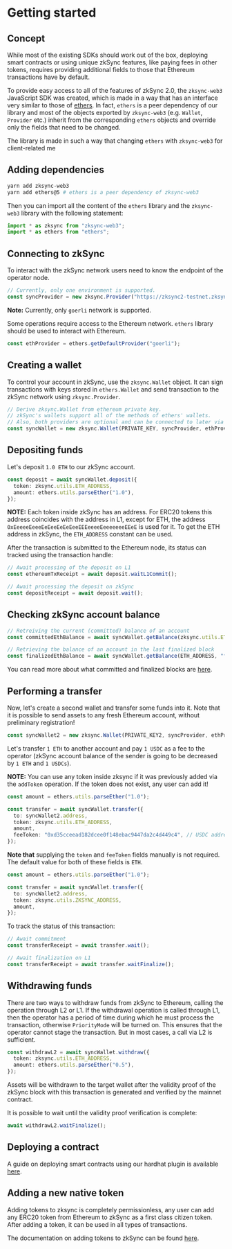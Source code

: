# Getting started

## Concept

While most of the existing SDKs should work out of the box, deploying smart contracts or using unique zkSync features, like paying fees in other tokens, requires providing additional fields to those that Ethereum transactions have by default.

To provide easy access to all of the features of zkSync 2.0, the `zksync-web3` JavaScript SDK was created, which is made in a way that has an interface very similar to those of [ethers](https://docs.ethers.io/v5/). In fact, `ethers` is a peer dependency of our library and most of the objects exported by `zksync-web3` (e.g. `Wallet`, `Provider` etc.) inherit from the corresponding `ethers` objects and override only the fields that need to be changed.

The library is made in such a way that changing `ethers` with `zksync-web3` for client-related me

## Adding dependencies

```bash
yarn add zksync-web3
yarn add ethers@5 # ethers is a peer dependency of zksync-web3
```

Then you can import all the content of the `ethers` library and the `zksync-web3` library with the following statement:

```typescript
import * as zksync from "zksync-web3";
import * as ethers from "ethers";
```

## Connecting to zkSync

To interact with the zkSync network users need to know the endpoint of the operator node.

```typescript
// Currently, only one environment is supported.
const syncProvider = new zksync.Provider("https://zksync2-testnet.zksync.dev");
```

**Note:** Currently, only `goerli` network is supported.

Some operations require access to the Ethereum network. `ethers` library should be used to interact with
Ethereum.

```typescript
const ethProvider = ethers.getDefaultProvider("goerli");
```

## Creating a wallet

To control your account in zkSync, use the `zksync.Wallet` object. It can sign transactions with keys stored in
`ethers.Wallet` and send transaction to the zkSync network using `zksync.Provider`.

```typescript
// Derive zksync.Wallet from ethereum private key.
// zkSync's wallets support all of the methods of ethers' wallets.
// Also, both providers are optional and can be connected to later via `connect` and `connectToL1`.
const syncWallet = new zksync.Wallet(PRIVATE_KEY, syncProvider, ethProvider);
```

## Depositing funds

Let's deposit `1.0 ETH` to our zkSync account.

```typescript
const deposit = await syncWallet.deposit({
  token: zksync.utils.ETH_ADDRESS,
  amount: ethers.utils.parseEther("1.0"),
});
```

**NOTE:** Each token inside zkSync has an address. For ERC20 tokens this address coincides with the address in L1, except for ETH, the address `0xEeeeeEeeeEeEeeEeEeEeeEEEeeeeEeeeeeeeEEeE` is used for it. To get the ETH address in
zkSync, the `ETH_ADDRESS` constant can be used.

After the transaction is submitted to the Ethereum node, its status can tracked using the transaction handle:

```typescript
// Await processing of the deposit on L1
const ethereumTxReceipt = await deposit.waitL1Commit();

// Await processing the deposit on zkSync
const depositReceipt = await deposit.wait();
```

## Checking zkSync account balance

```typescript
// Retreiving the current (committed) balance of an account
const committedEthBalance = await syncWallet.getBalance(zksync.utils.ETH_ADDRESS);

// Retrieving the balance of an account in the last finalized block
const finalizedEthBalance = await syncWallet.getBalance(ETH_ADDRESS, "finalized");
```

You can read more about what committed and finalized blocks are [here](../../dev/zksync-v2/confirmation-and-finality.md).

## Performing a transfer

Now, let's create a second wallet and transfer some funds into it. Note that it is possible to send assets to any fresh Ethereum
account, without preliminary registration!

```typescript
const syncWallet2 = new zksync.Wallet(PRIVATE_KEY2, syncProvider, ethProvider);
```

Let's transfer `1 ETH` to another account and pay `1 USDC` as a fee to the operator (zkSync account balance of the sender is going to be decreased by `1 ETH` and `1 USDCs`).

**NOTE:** You can use any token inside zksync if it was previously added via the `addToken` operation. If the token does not exist, any user can add it!

```typescript
const amount = ethers.utils.parseEther("1.0");

const transfer = await syncWallet.transfer({
  to: syncWallet2.address,
  token: zksync.utils.ETH_ADDRESS,
  amount,
  feeToken: "0xd35cceead182dcee0f148ebac9447da2c4d449c4", // USDC address
});
```

**Note that** supplying the `token` and `feeToken` fields manually is not required. The default value for both of these fields is `ETH`.

```typescript
const amount = ethers.utils.parseEther("1.0");

const transfer = await syncWallet.transfer({
  to: syncWallet2.address,
  token: zksync.utils.ZKSYNC_ADDRESS,
  amount,
});
```

To track the status of this transaction:

```typescript
// Await commitment
const transferReceipt = await transfer.wait();

// Await finalization on L1
const transferReceipt = await transfer.waitFinalize();
```

## Withdrawing funds

There are two ways to withdraw funds from zkSync to Ethereum, calling the operation through L2 or L1. If the
withdrawal operation is called through L1, then the operator has a period of time during which he must process
the transaction, otherwise `PriorityMode` will be turned on. This ensures that the operator cannot stage the
transaction. But in most cases, a call via L2 is sufficient.

```typescript
const withdrawL2 = await syncWallet.withdraw({
  token: zksync.utils.ETH_ADDRESS,
  amount: ethers.utils.parseEther("0.5"),
});
```

Assets will be withdrawn to the target wallet after the validity proof of the zkSync block with this transaction is
generated and verified by the mainnet contract.

It is possible to wait until the validity proof verification is complete:

```typescript
await withdrawL2.waitFinalize();
```

## Deploying a contract

A guide on deploying smart contracts using our hardhat plugin is available [here](../hardhat).

## Adding a new native token

Adding tokens to zksync is completely permissionless, any user can add any ERC20 token from Ethereum to zkSync as a
first class citizen token. After adding a token, it can be used in all types of transactions.

The documentation on adding tokens to zkSync can be found [here](./accounts-l1-l2.md#adding-native-token-to-zksync).
